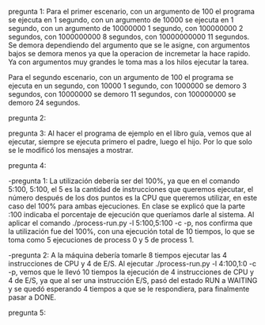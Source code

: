 pregunta 1: Para el primer escenario, con un argumento de 100 el programa se
ejecuta en 1 segundo, con un argumento de 10000 se ejecuta en 1 segundo, con 
un argumento de 10000000 1 segundo, con 100000000 2 segundos, con 1000000000
 8 segundos, con 10000000000 11 segundos. Se demora dependiendo del argumento
 que se le asigne, con argumentos bajos se demora menos ya que la operacion de
 incremetar la hace rapido. Ya con argumentos muy grandes le toma mas a los
 hilos ejecutar la tarea.

Para el segundo escenario, con un argumento de 100 el programa se ejecuta en 
un segundo, con 10000 1 segundo, con 1000000 se demoro 3 segundos, con 
10000000 se demoro 11 segundos, con 100000000 se demoro 24 segundos.
 

pregunta 2:

pregunta 3: Al hacer el programa de ejemplo en el libro guía, vemos que al
ejecutar, siempre se ejecuta primero el padre, luego el hijo. Por lo que 
solo se le modificó los mensajes a mostrar.

pregunta 4:

 -pregunta 1: La utilización debería ser del 100%, ya que en el comando 5:100, 5:100, el 5 es la cantidad de instrucciones que queremos 
  ejecutar, el número después de los dos puntos es la CPU que queremos utilizar, en este caso del 100% para ambas ejecuciones.
  En clase se explicó que la parte :100 indicaba el porcentaje de ejecución que queríamos darle al sistema.
  Al aplicar el comando ./process-run.py -l 5:100,5:100 -c -p, nos confirma que la utilización 
  fue del 100%, con una ejecución total de 10 tiempos, lo que se toma como 
  5 ejecuciones de process 0 y 5 de process 1.

 -pregunta 2: A la máquina debería tomarle 8 tiempos ejecutar las 4 instrucciones de CPU y 4 de E/S.
  Al ejecutar ./process-run.py -l 4:100,1:0 -c -p, vemos que le llevó 10 tiempos la
  ejecución de 4 instrucciones de CPU y 4 de E/S, ya que al ser una instrucción E/S, pasó del 
  estado RUN a WAITING y se quedó esperando 4 tiempos a que se le respondiera, 
  para finalmente pasar a DONE.


pregunta 5:
